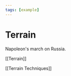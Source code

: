 ```yaml
---
tags: [example]
---
```


# Terrain

Napoleon's march on Russia.

[[Terrain]]

[[Terrain Techniques]]
